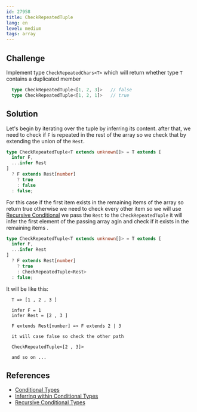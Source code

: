 ```yaml
---
id: 27958
title: CheckRepeatedTuple
lang: en
level: medium
tags: array
---
```


## Challenge

Implement type `CheckRepeatedChars<T>` which will return whether type `T` contains a duplicated member

```ts
  type CheckRepeatedTuple<[1, 2, 3]>   // false
  type CheckRepeatedTuple<[1, 2, 1]>   // true
```

## Solution

Let's begin by iterating over the tuple by inferring its content. after that, we need to check if `F` is repeated in the rest of the array so we check that by extending the union of the ```Rest```.

```ts
type CheckRepeatedTuple<T extends unknown[]> = T extends [
  infer F,
  ...infer Rest
]
  ? F extends Rest[number]
    ? true
    : false
  : false;
```

For this case if the first item exists in the remaining items of the array so return true otherwise we need to check every other item so we will use [Recursive Conditional](https://www.typescriptlang.org/docs/handbook/2/conditional-types.html#inferring-within-conditional-types) we pass the ```Rest``` to the ```CheckRepeatedTuple```
it will infer the first element of the passing array agin and check if it exists in the remaining items .


```ts
type CheckRepeatedTuple<T extends unknown[]> = T extends [
  infer F,
  ...infer Rest
]
  ? F extends Rest[number]
    ? true
    : CheckRepeatedTuple<Rest>
  : false;
```


It will be like this: 
```
  T => [1 , 2 , 3 ] 

  infer F = 1 
  infer Rest = [2 , 3 ]

  F extends Rest[number] => F extends 2 | 3 

  it will case false so check the other path 

  CheckRepeatedTuple<[2 , 3]>

  and so on ... 
```

## References

- [Conditional Types](https://www.typescriptlang.org/docs/handbook/2/conditional-types.html)
- [Inferring within Conditional Types](https://www.typescriptlang.org/docs/handbook/2/conditional-types.html#inferring-within-conditional-types)
- [Recursive Conditional Types](https://www.typescriptlang.org/docs/handbook/release-notes/typescript-4-1.html#recursive-conditional-types)
